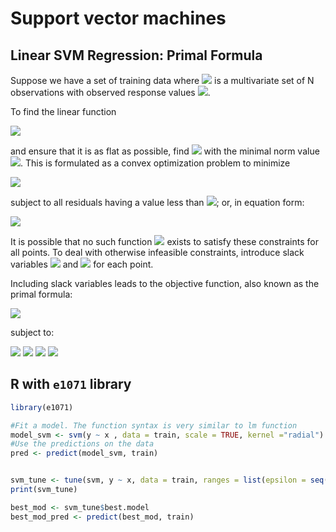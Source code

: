 # Support vector machines

## Linear SVM Regression: Primal Formula
Suppose we have a set of training data where <img src="http://latex.codecogs.com/gif.latex?x_n" border="0"/> is a multivariate set of N observations with observed response values <img src="http://latex.codecogs.com/gif.latex?y_n" border="0"/>.


To find the linear function


<img src="http://latex.codecogs.com/gif.latex?f(x)=x'\beta+b" border="0"/>


and ensure that it is as flat as possible, find <img src="http://latex.codecogs.com/gif.latex?f(x)" border="0"/> with the minimal norm value <img src="http://latex.codecogs.com/gif.latex?f(x)=(\beta'\beta)" border="0"/>. This is formulated as a convex optimization problem to minimize


<img src="http://latex.codecogs.com/gif.latex?J(\beta)=\frac{1}{2}\beta'\beta" border="0"/>


subject to all residuals having a value less than <img src="http://latex.codecogs.com/gif.latex?\epsilon" border="0"/>; or, in equation form:


<img src="http://latex.codecogs.com/gif.latex?|y_n-(x_n'\beta+b)|\leq \epsilon\forall n." border="0"/>



It is possible that no such function <img src="http://latex.codecogs.com/gif.latex?f(x)" border="0"/> exists to satisfy these constraints for all points. To deal with otherwise infeasible constraints, introduce slack variables <img src="http://latex.codecogs.com/gif.latex?\xi_n" border="0"/> and <img src="http://latex.codecogs.com/gif.latex?\xi_n^{*}" border="0"/> for each point.



Including slack variables leads to the objective function, also known as the primal formula:


<img src="http://latex.codecogs.com/gif.latex?J(\beta)=\frac{1}{2}\beta'\beta + C \sum_{n=1}^N (\xi_n+\xi_n^{*})," border="0"/>


subject to:



<img src="http://latex.codecogs.com/gif.latex?\forall n: y_n-(x_n'\beta+b)\leq \epsilon+\xi_n" border="0"/>

<img src="http://latex.codecogs.com/gif.latex?\forall n:(x_n'\beta+b)-y_n\leq \epsilon+\xi_n" border="0"/>

<img src="http://latex.codecogs.com/gif.latex?\forall n:\xi_n\geq 0" border="0"/>

<img src="http://latex.codecogs.com/gif.latex?\forall n:\xi_n^{*}\geq 0" border="0"/>





## R with `e1071` library
```R
library(e1071)

#Fit a model. The function syntax is very similar to lm function
model_svm <- svm(y ~ x , data = train, scale = TRUE, kernel ="radial")
#Use the predictions on the data
pred <- predict(model_svm, train)


svm_tune <- tune(svm, y ~ x, data = train, ranges = list(epsilon = seq(0,1,0.01), cost = 2^(2:9)))
print(svm_tune)

best_mod <- svm_tune$best.model
best_mod_pred <- predict(best_mod, train)

```
